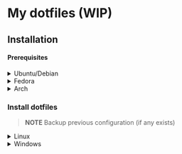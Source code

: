 # My dotfiles (WIP)

## Installation

#### Prerequisites

<details><summary>Ubuntu/Debian</summary>

```
sudo apt update
sudo apt install make gcc ripgrep unzip xclip fortune-mod -y

npm install -g cowsay
```

</details>

<details><summary>Fedora</summary>

```
sudo dnf install -y gcc make ripgrep unzip fortune-mod

npm install -g cowsay
```

</details>

<details><summary>Arch</summary>

```
sudo pacman -S --noconfirm --needed gcc make ripgrep unzip fortune-mod

npm install -g cowsay
```

</details>


### Install dotfiles

> **NOTE**
> Backup previous configuration (if any exists)

<details><summary>Linux</summary>

```sh
bash <(curl -s https://raw.githubusercontent.com/ibanks42/dotfiles/main/install_bash.sh)
```
#### Or
```sh
wget -qO- https://raw.githubusercontent.com/ibanks42/dotfiles/main/install_bash.sh | bash
```

</details>


<details><summary>Windows</summary>
Alternatively, one can install gcc and make which don't require changing the config,
the easiest way is to use choco:

1. install [chocolatey](https://chocolatey.org/install)
either follow the instructions on the page or use winget,
run in cmd as **admin**:

```sh
winget install --id Microsoft.PowerShell --source winget

winget install --accept-source-agreements chocolatey.chocolatey
```

2. install all requirements using choco, exit previous cmd and
open a powershell as **admin**:

```sh
choco install -y neovim git ripgrep wget fd unzip gzip mingw make

Invoke-RestMethod https://raw.githubusercontent.com/ibanks42/dotfiles/main/install_win.ps1 | Invoke-Expression
```

</details>
